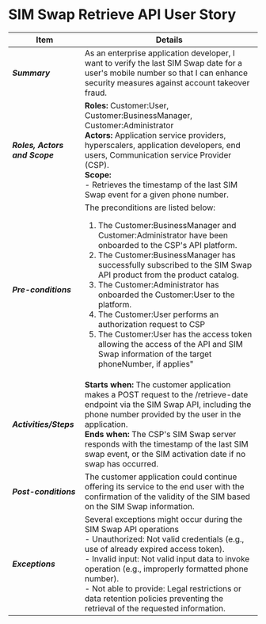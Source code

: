 # SIM Swap Retrieve API User Story


| **Item** | **Details** |
| ---- | ------- |
| ***Summary*** | As an enterprise application developer, I want to verify the last SIM Swap date for a user's mobile number so that I can enhance security measures against account takeover fraud.  |
| ***Roles, Actors and Scope*** | **Roles:** Customer:User, Customer:BusinessManager, Customer:Administrator<br> **Actors:** Application service providers, hyperscalers, application developers, end users, Communication service Provider (CSP). <br> **Scope:**  <br> - Retrieves the timestamp of the last SIM Swap event for a given phone number. |
| ***Pre-conditions*** |The preconditions are listed below:<br><ol><li>The Customer:BusinessManager and Customer:Administrator have been onboarded to the CSP's API platform.</li><li>The Customer:BusinessManager has successfully subscribed to the SIM Swap API product from the product catalog.</li><li>The Customer:Administrator has onboarded the Customer:User to the platform.</li><li>The Customer:User performs an authorization request to CSP</li><li>The Customer:User has the access token allowing the access of the API and SIM Swap information of the target phoneNumber, if applies"|
| ***Activities/Steps*** | **Starts when:** The customer application makes a POST request to the /retrieve-date endpoint via the SIM Swap API, including the phone number provided by the user in the application.<br>**Ends when:** The CSP's SIM Swap server responds with the timestamp of the last SIM swap event, or the SIM activation date if no swap has occurred. |
| ***Post-conditions*** | The customer application could continue offering its service to the end user with the confirmation of the validity of the SIM based on the SIM Swap information.  |
| ***Exceptions*** | Several exceptions might occur during the SIM Swap API operations<br>- Unauthorized: Not valid credentials (e.g., use of already expired access token).<br>- Invalid input: Not valid input data to invoke operation (e.g., improperly formatted phone number).<br>- Not able to provide: Legal restrictions or data retention policies preventing the retrieval of the requested information.|
